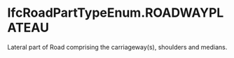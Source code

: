 IfcRoadPartTypeEnum.ROADWAYPLATEAU
==================================
Lateral part of Road comprising the carriageway(s), shoulders and medians.


